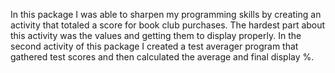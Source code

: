 In this package I was able to sharpen my programming skills by creating an activity that totaled a score for book club purchases. The hardest part about this activity was the values and getting them to display properly. In the second activity of this package I created a test averager program that gathered test scores and then calculated the average and final display %.
